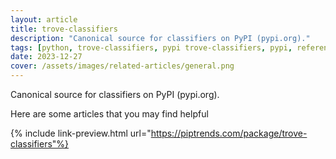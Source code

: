 ```yaml
---
layout: article
title: trove-classifiers
description: "Canonical source for classifiers on PyPI (pypi.org)."
tags: [python, trove-classifiers, pypi trove-classifiers, pypi, references]
date: 2023-12-27
cover: /assets/images/related-articles/general.png
---
```


Canonical source for classifiers on PyPI (pypi.org).

Here are some articles that you may find helpful

{% include link-preview.html url="https://piptrends.com/package/trove-classifiers"%}